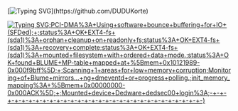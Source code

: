 [![Typing SVG](https://readme-typing-svg.herokuapp.com/?color=FFFFFFFF&size=35&center=true&vCenter=true&width=1000&lines=Olá,+meu+nome+é+esquilo+png.;+Atualmente+sou+estudande+do+IFPR;)](https://github.com/DUDUKorte)

[![Typing SVG](https://readme-typing-svg.demolab.com?font=Fira+Code&duration=400&pause=50&color=B3B3B3&multiline=true&repeat=false&width=1340&height=680&lines=-+Loading%2C+please+wait...;+;%5B+++2.20160524%5D+sd+0%3A0%3A0%3A0%3A0ddbu22+%5BDed%5D+Assuming+drive+cache%3A+write+through;Valid+path+for+Logical+Volume.;+;%2Fubl%2Fplayer%3A+clean%2C+1704684%2F10121989+Files%2C+3813438%2F7532544+blocks;Started%3A+++++Attempting+to+mount+Dedware+fuse+mount.;See+%22systemctl+status%3A+%22runDedware%5C%5Cfuse.mount%22%22+for+details.;+;%5B+++0.000000%5D+init_memory_mapping%3A+%5Bmem+0x00100000-0xdefa4fff%5D%5D;%5B+++1.169734%5D+%5Bmem+0x00100000-0x001fffff%5D;%5B+++0.310006%5D+NetLabel%3A+protocols+%3D+UNLABELED+DEDSec0v4;+;Freeing+initrd+memory%3A+18780K+(ffff880035b42000+-+ffff880036d99000));PCI-DMA%3A+Using+software+bounce+buffering+for+IO+(SFDed);+;status%3A+OK+EXT4-fs+(sda1)%3A+orphan+cleanup+on+readonly+fs;status%3A+OK+EXT4-fs+(sda1)%3A+recovery+complete;status%3A+OK+EXT4-fs+(sda1)%3A+mounted+filesystem+with+ordered+data+mode.;status%3A+OK+found+BLUME+MP-table+mapped+at+%5Bmem+0x10121989-0x000f9bff%5D;+;Scanning+1+areas+for+low+memory+corruption;Monitoring+of+Blume+mirrors...+ng+dmeventd+or+progress+polling.;init_memory_mapping%3A+%5Bmem+0x00000000-0x000ACK%5D;+;Mounted+device+Dedware+dedsec00+login%3A;-+-+-+-+-+-+-+-+-+-+-+-+-+-+-+-+-+-+-+-+-+-+-+-+-+-+-+-+-+-+-)](https://git.io/typing-svg)
